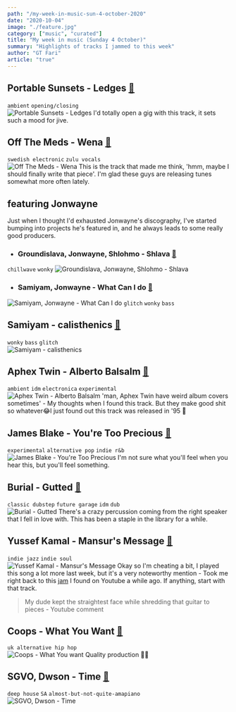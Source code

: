 ```yaml
---
path: "/my-week-in-music-sun-4-october-2020"
date: "2020-10-04"
image: "./feature.jpg"
category: ["music", "curated"]
title: "My week in music (Sunday 4 October)"
summary: "Highlights of tracks I jammed to this week"
author: "GT Fari"
article: "true"
---
```


## Portable Sunsets - Ledges [🔗](https://youtu.be/DcYusIETvsg?list=TLPQMDMxMDIwMjCORiZPTQ94FA)
`ambient` `opening/closing` <br>
![Portable Sunsets - Ledges](https://i.scdn.co/image/ab67616d00001e023b2010127c3788c7796d4f25)
I'd totally open a gig with this track, it sets such a mood for jive.

## Off The Meds - Wena [🔗](https://youtu.be/8HPBXd872sc)
`swedish electronic` `zulu vocals` <br>
![Off The Meds - Wena](https://i.scdn.co/image/ab67616d00001e02e4a37d391d61a5c3ecc29aba)
This is the track that made me think, 'hmm, maybe I should finally write that piece'. I'm glad these guys are releasing tunes somewhat more often lately.

## featuring Jonwayne
Just when I thought I'd exhausted Jonwayne's discography, I've started bumping into projects he's featured in, and he always leads to some really good producers.

- ### Groundislava, Jonwayne, Shlohmo - Shlava [🔗](https://youtu.be/mRpmc-2mvIQ)
`chillwave` `wonky`
![Groundislava, Jonwayne, Shlohmo - Shlava](https://i.scdn.co/image/ab67616d00001e02a3bd2c1539bb9d5a36ed0e07)

- ### Samiyam, Jonwayne - What Can I do [🔗](https://youtu.be/XWSUbK0r_r8?list=TLPQMDMxMDIwMjCORiZPTQ94FA)
![Samiyam, Jonwayne - What Can I do](https://i.scdn.co/image/ab67616d00001e02d50ac5c93176ec08a96ed239)
`glitch` `wonky` `bass`
<br/>

## Samiyam - calisthenics [🔗](https://youtu.be/oxuV6zyemWI?list=TLPQMDMxMDIwMjCORiZPTQ94FA)
`wonky` `bass` `glitch` <br>
![Samiyam - calisthenics](https://i.scdn.co/image/ab67616d00001e02b70da10aba9e1f561e8d696b)

## Aphex Twin - Alberto Balsalm [🔗](https://youtu.be/mUT3KoxVzQg)
`ambient` `idm` `electronica` `experimental`<br>
![Aphex Twin - Alberto Balsalm](https://i.scdn.co/image/ab67616d00001e02c34c84629aa6f6e1c8ba5ac7)
'man, Aphex Twin have weird album covers sometimes' - My thoughts when I found this track. But they make good shit so whatever😂I just found out this track was released in '95 🤯

## James Blake - You're Too Precious [🔗](https://youtu.be/6WfY8wixwD8)
`experimental` `alternative pop` `indie r&b` <br>
![James Blake - You're Too Precious](https://i.scdn.co/image/ab67616d00001e022fd0c566a2db806842b61460)
I'm not sure what you'll feel when you hear this, but you'll feel something.

## Burial - Gutted [🔗](https://youtu.be/PtAuyb2onFE)
`classic dubstep` `future garage` `idm` `dub`<br>
![Burial - Gutted](https://i.scdn.co/image/ab67616d00001e0265de6cd998a4cc150ed6229c)
There's a crazy percussion coming from the right speaker that I fell in love with. This has been a staple in the library for a while.

## Yussef Kamal - Mansur's Message [🔗](https://youtu.be/Dqk0LtYpKEg)
`indie jazz` `indie soul`<br>
![Yussef Kamal - Mansur's Message](https://i.scdn.co/image/ab67616d00001e029db63254bf5a8be73bbaed21)
Okay so I'm cheating a bit, I played this song a lot more last week, but it's a very noteworthy mention - Took me right back to this [jam](https://youtu.be/NwVtIPeYIeQ) I found on Youtube a while ago. If anything, start with that track. 
> My dude kept the straightest face while shredding that guitar to pieces - Youtube comment

## Coops - What You Want [🔗](https://youtu.be/IRSCepOibj8)
`uk alternative hip hop`<br>
![Coops - What You want](https://i.scdn.co/image/ab67616d00001e02700843ba67e3cde661731a65)
Quality production 👌🏾

## SGVO, Dwson - Time [🔗](https://youtu.be/INC-PtaLOIU?list=TLPQMDMxMDIwMjCORiZPTQ94FA)
`deep house` `SA` `almost-but-not-quite-amapiano` <br>
![SGVO, Dwson - Time](https://i.scdn.co/image/ab67616d00001e028fe1375970e98b3a0e5ef86c)


